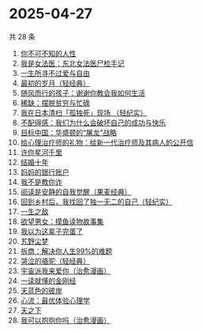 # 2025-04-27

共 28 条

<!-- BEGIN WEREAD -->
<!-- 最后更新时间 2025-04-27 05:10:31 +0800 -->
1. [你不可不知的人性](https://weread.qq.com/web/bookDetail/bbe32320726cb7c7bbe431c)
1. [我是女法医：东北女法医尸检手记](https://weread.qq.com/web/bookDetail/d78329c0813ab9d9bg017663)
1. [一生所寻不过爱与自由](https://weread.qq.com/web/bookDetail/a7332ed0813ab9dfag0106c8)
1. [最初的岁月（轻经典）](https://weread.qq.com/web/bookDetail/ada32050813ab9dfag019850)
1. [随风而行的孩子：谢谢你教会我如何生活](https://weread.qq.com/web/bookDetail/d9132890813ab9c76g011423)
1. [稀缺：摆脱贫穷与忙碌](https://weread.qq.com/web/bookDetail/4a432d00813ab73e8g019b1a)
1. [我在日本清扫「孤独死」现场 （轻纪实）](https://weread.qq.com/web/bookDetail/41332550813ab9dbbg016438)
1. [不配得感：我们为什么会破坏自己的成功与快乐](https://weread.qq.com/web/bookDetail/91e32660813ab9d61g0130c3)
1. [目标中国：华盛顿的“屠龙”战略](https://weread.qq.com/web/bookDetail/b1432810813ab9dfdg016c1f)
1. [给心理治疗师的礼物：给新一代治疗师及其病人的公开信](https://weread.qq.com/web/bookDetail/afa32f70813ab9defg015f50)
1. [许你星河千里](https://weread.qq.com/web/bookDetail/5ff32df0718d8a435ffcbfd)
1. [结婚十年](https://weread.qq.com/web/bookDetail/48632f10813ab9d9bg0157ca)
1. [妈妈的银行账户](https://weread.qq.com/web/bookDetail/02e32c30813ab943bg011fdd)
1. [我不是教你诈](https://weread.qq.com/web/bookDetail/14232ed0813ab6d8fg019a70)
1. [阅读是安静的自我觉醒（果麦经典）](https://weread.qq.com/web/bookDetail/86e32d10813ab9d9bg0148b5)
1. [回到乡村后，我找回了独一无二的自己（轻纪实）](https://weread.qq.com/web/bookDetail/5a132de0813ab9d40g015bf2)
1. [一生之敌](https://weread.qq.com/web/bookDetail/96232f70813ab9596g010e94)
1. [欲望男女：摸鱼读物故事集](https://weread.qq.com/web/bookDetail/5e6323c0813ab9d99g0124e6)
1. [我以为这辈子完蛋了](https://weread.qq.com/web/bookDetail/39332f50813ab9cf3g010df3)
1. [艽野尘梦](https://weread.qq.com/web/bookDetail/c04325905e47adc0457d4a9)
1. [拆商：解决你人生99%的难题](https://weread.qq.com/web/bookDetail/0d032980813ab9b45g015d58)
1. [哭泣的骆驼（轻经典）](https://weread.qq.com/web/bookDetail/b1a32150813ab9de9g018141)
1. [宇宙派我来爱你（治愈漫画）](https://weread.qq.com/web/bookDetail/e0f326f0813ab9d99g0119e6)
1. [一读就懂的金刚经](https://weread.qq.com/web/bookDetail/0a232c70813ab9d9bg012217)
1. [天蓝色的彼岸](https://weread.qq.com/web/bookDetail/c9d328e0813ab67d9g01743c)
1. [心流：最优体验心理学](https://weread.qq.com/web/bookDetail/65e328b05e10e265eb76e03)
1. [天之下](https://weread.qq.com/web/bookDetail/4de326a0721770aa4de95f4)
1. [我可以抱抱你吗（治愈漫画）](https://weread.qq.com/web/bookDetail/30a32710813ab9d4dg015d4a)
<!-- END WEREAD -->